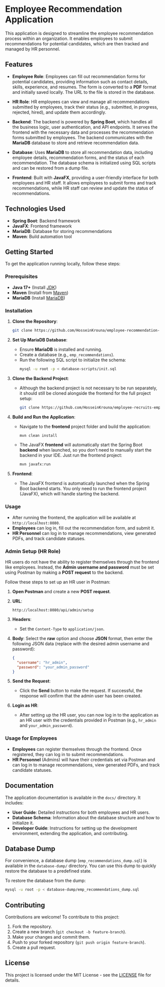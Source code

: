
# Employee Recommendation Application

This application is designed to streamline the employee recommendation process within an organization. It enables employees to submit recommendations for potential candidates, which are then tracked and managed by HR personnel.

## Features

- **Employee Role**: Employees can fill out recommendation forms for potential candidates, providing information such as contact details, skills, experience, and resumes. The form is converted to a **PDF** format and initially saved locally. The URL to the file is stored in the database.
  
- **HR Role**: HR employees can view and manage all recommendations submitted by employees, track their status (e.g., submitted, in progress, rejected, hired), and update them accordingly.

- **Backend**: The backend is powered by **Spring Boot**, which handles all the business logic, user authentication, and API endpoints. It serves the frontend with the necessary data and processes the recommendation forms submitted by employees. The backend communicates with the **MariaDB** database to store and retrieve recommendation data.

- **Database**: Uses **MariaDB** to store all recommendation data, including employee details, recommendation forms, and the status of each recommendation. The database schema is initialized using SQL scripts and can be restored from a dump file.

- **Frontend**: Built with **JavaFX**, providing a user-friendly interface for both employees and HR staff. It allows employees to submit forms and track recommendations, while HR staff can review and update the status of recommendations.


## Technologies Used

- **Spring Boot**: Backend framework
- **JavaFX**: Frontend framework
- **MariaDB**: Database for storing recommendations
- **Maven**: Build automation tool

## Getting Started

To get the application running locally, follow these steps:

### Prerequisites

- **Java 17+** (Install [JDK](https://adoptopenjdk.net/))
- **Maven** (Install from [Maven](https://maven.apache.org/))
- **MariaDB** (Install [MariaDB](https://mariadb.org/download/))

### Installation

1. **Clone the Repository**:
   ```bash
   git clone https://github.com/HosseinKrouna/employee-recommendation-fx.git
   ```

2. **Set Up MariaDB Database**:
   - Ensure **MariaDB** is installed and running.
   - Create a database (e.g., `emp_recommendations`).
   - Run the following SQL script to initialize the schema:
     ```bash
     mysql -u root -p < database-scripts/init.sql
     ```

3. **Clone the Backend Project**:
   - Although the backend project is not necessary to be run separately, it should still be cloned alongside the frontend for the full project setup:
     ```bash
     git clone https://github.com/HosseinKrouna/employee-recruits-employees.git
     ```

4. **Build and Run the Application**:
   - Navigate to the **frontend** project folder and build the application:
     ```bash
     mvn clean install
     ```
   - The JavaFX **frontend** will automatically start the Spring Boot **backend** when launched, so you don’t need to manually start the backend in your IDE. Just run the frontend project:
     ```bash
     mvn javafx:run
     ```

5. **Frontend**:
   - The JavaFX frontend is automatically launched when the Spring Boot backend starts. You only need to run the frontend project (JavaFX), which will handle starting the backend.

### Usage

- After running the frontend, the application will be available at `http://localhost:8080`.
- **Employees** can log in, fill out the recommendation form, and submit it.
- **HR Personnel** can log in to manage recommendations, view generated PDFs, and track candidate statuses.


### Admin Setup (HR Role)

HR users do not have the ability to register themselves through the frontend like employees. Instead, the **Admin username and password** must be set using Postman by making a **POST request** to the backend.

Follow these steps to set up an HR user in Postman:

1. **Open Postman** and create a new **POST request**.
2. **URL**: 
   ```
   http://localhost:8080/api/admin/setup
   ```
3. **Headers**:
   - Set the `Content-Type` to `application/json`.

4. **Body**:
   Select the **raw** option and choose **JSON** format, then enter the following JSON data (replace with the desired admin username and password):

   ```json
   {
     "username": "hr_admin",
     "password": "your_admin_password"
   }
   ```

5. **Send the Request**: 
   - Click the **Send** button to make the request. If successful, the response will confirm that the admin user has been created.

6. **Login as HR**:
   - After setting up the HR user, you can now log in to the application as an HR user with the credentials provided in Postman (e.g., `hr_admin` and `your_admin_password`).

### Usage for Employees

- **Employees** can register themselves through the frontend. Once registered, they can log in to submit recommendations.
- **HR Personnel** (Admins) will have their credentials set via Postman and can log in to manage recommendations, view generated PDFs, and track candidate statuses.


## Documentation

The application documentation is available in the `docs/` directory. It includes:

- **User Guide**: Detailed instructions for both employees and HR users.
- **Database Schema**: Information about the database structure and how to initialize it.
- **Developer Guide**: Instructions for setting up the development environment, extending the application, and contributing.

## Database Dump

For convenience, a database dump (`emp_recommendations_dump.sql`) is available in the `database-dump/` directory. You can use this dump to quickly restore the database to a predefined state.

To restore the database from the dump:
```bash
mysql -u root -p < database-dump/emp_recommendations_dump.sql
```

## Contributing

Contributions are welcome! To contribute to this project:

1. Fork the repository.
2. Create a new branch (`git checkout -b feature-branch`).
3. Make your changes and commit them.
4. Push to your forked repository (`git push origin feature-branch`).
5. Create a pull request.

## License

This project is licensed under the MIT License - see the [LICENSE](LICENSE) file for details.

